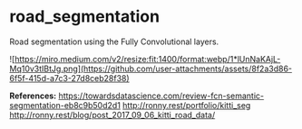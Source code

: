 # road_segmentation

Road segmentation using the Fully Convolutional layers.

![https://miro.medium.com/v2/resize:fit:1400/format:webp/1*lUnNaKAjL-Mq10v3tIBtJg.png](https://github.com/user-attachments/assets/8f2a3d86-6f5f-415d-a7c3-27d8ceb28f38)


**References:**
https://towardsdatascience.com/review-fcn-semantic-segmentation-eb8c9b50d2d1
http://ronny.rest/portfolio/kitti_seg
http://ronny.rest/blog/post_2017_09_06_kitti_road_data/

